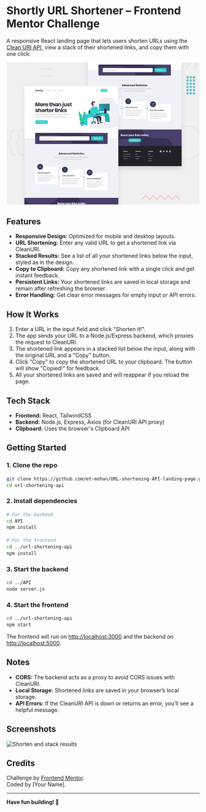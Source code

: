 # Shortly URL Shortener – Frontend Mentor Challenge

A responsive React landing page that lets users shorten URLs using the [Clean URI API](https://cleanuri.com/docs), view a stack of their shortened links, and copy them with one click.

![Design preview for the Shortly URL shortening API coding challenge](./img/desktop-preview.jpg)

## Features

- **Responsive Design:** Optimized for mobile and desktop layouts.
- **URL Shortening:** Enter any valid URL to get a shortened link via CleanURI.
- **Stacked Results:** See a list of all your shortened links below the input, styled as in the design.
- **Copy to Clipboard:** Copy any shortened link with a single click and get instant feedback.
- **Persistent Links:** Your shortened links are saved in local storage and remain after refreshing the browser.
- **Error Handling:** Get clear error messages for empty input or API errors.

## How It Works

1. Enter a URL in the input field and click "Shorten it!".
2. The app sends your URL to a Node.js/Express backend, which proxies the request to CleanURI.
3. The shortened link appears in a stacked list below the input, along with the original URL and a "Copy" button.
4. Click "Copy" to copy the shortened URL to your clipboard. The button will show "Copied!" for feedback.
5. All your shortened links are saved and will reappear if you reload the page.

## Tech Stack

- **Frontend:** React, TailwindCSS
- **Backend:** Node.js, Express, Axios (for CleanURI API proxy)
- **Clipboard:** Uses the browser's Clipboard API

## Getting Started

### 1. Clone the repo

```bash
git clone https://github.com/et-mohan/URL-shortening-API-landing-page.git
cd url-shortening-api
```

### 2. Install dependencies

```bash
# For the backend
cd API
npm install

# For the frontend
cd ../url-shortening-api
npm install
```

### 3. Start the backend

```bash
cd ../API
node server.js
```

### 4. Start the frontend

```bash
cd ../url-shortening-api
npm start
```

The frontend will run on [http://localhost:3000](http://localhost:3000) and the backend on [http://localhost:5000](http://localhost:5000).

## Notes

- **CORS:** The backend acts as a proxy to avoid CORS issues with CleanURI.
- **Local Storage:** Shortened links are saved in your browser’s local storage.
- **API Errors:** If the CleanURI API is down or returns an error, you’ll see a helpful message.

## Screenshots

![Shorten and stack results](./design/desktop-preview.jpg)

## Credits

Challenge by [Frontend Mentor](https://www.frontendmentor.io).  
Coded by [Your Name].

---

**Have fun building! 🚀**
